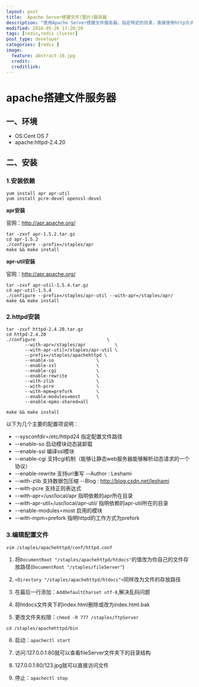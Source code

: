 ```yaml
---
layout: post
title:  Apache Server搭建文件(图片)服务器
description: "使用Apache Server搭建文件服务器，指定特定的目录，直接使用http方式进行访问."
modified: 2016-05-26 17:20:20
tags: [redis,redis cluster]
post_type: developer
categories: [redis ]
image:
  feature: abstract-10.jpg
  credit:
  creditlink:
---
```




# apache搭建文件服务器

## 一、环境

- OS:Cent OS 7
- apache:httpd-2.4.20


## 二、安装

### 1.安装依赖

```
yum install apr apr-util
yum install pcre-devel openssl-devel
```


**apr安装**

官网：http://apr.apache.org/

```
tar -zxvf apr-1.5.2.tar.gz
cd apr-1.5.2
./configure --prefix=/staples/apr
make && make install
```




**apr-util安装**

官网：http://apr.apache.org/

```
tar -zxvf apr-util-1.5.4.tar.gz
cd apr-util-1.5.4
./configure --prefix=/staples/apr-util --with-apr=/staples/apr/
make && make install
```


### 2.httpd安装

```
tar -zxvf httpd-2.4.20.tar.gz
cd httpd-2.4.20
./configure                           \
       --with-apr=/staples/apr           \
       --with-apr-util=/staples/apr-util \
       --prefix=/staples/apachehttpd \
       --enable-so                \
       --enable-ssl               \
       --enable-cgi               \
       --enable-rewrite           \
       --with-zlib                \
       --with-pcre                \
       --with-mpm=prefork         \
       --enable-modules=most      \
       --enable-mpms-shared=all   

make && make install
```

以下为几个主要的配置项说明：

- --sysconfdir=/etc/httpd24  指定配置文件路径
- --enable-so  启动模块动态装卸载
- --enable-ssl 编译ssl模块
- --enable-cgi 支持cgi机制（能够让静态web服务器能够解析动态请求的一个协议）
- --enable-rewrite  支持url重写     --Author : Leshami
- --with-zlib  支持数据包压缩       --Blog   : http://blog.csdn.net/leshami
- --with-pcre  支持正则表达式
- --with-apr=/usr/local/apr  指明依赖的apr所在目录
- --with-apr-util=/usr/local/apr-util/  指明依赖的apr-util所在的目录
- --enable-modules=most      启用的模块
- --with-mpm=prefork         指明httpd的工作方式为prefork

### 3.编辑配置文件

```
vim /staples/apachehttpd/conf/httpd.conf
```

1. 将`DocumentRoot "/staples/apachehttpd/htdocs"`的值改为你自己的文件存放路径(`DocumentRoot "/staples/fileServer"`)

2. `<Directory "/staples/apachehttpd/htdocs">`同样改为文件的存放路径

3. 在最后一行添加：`AddDefaultCharset utf-8`,解决乱码问题

4. 将htdocs文件夹下的index.html删除或改为index.html.bak

5. 更改文件夹权限：`chmod -R 777 /staples/ftpServer`

```
cd /staples/apachehttpd/bin
```

6. 启动：`apachectl start`

7. 访问:127.0.0.1:80就可以查看fileServer文件夹下的目录结构

8. 127.0.0.1:80/123.jpg就可以直接访问文件

9. 停止：`apachectl stop`
